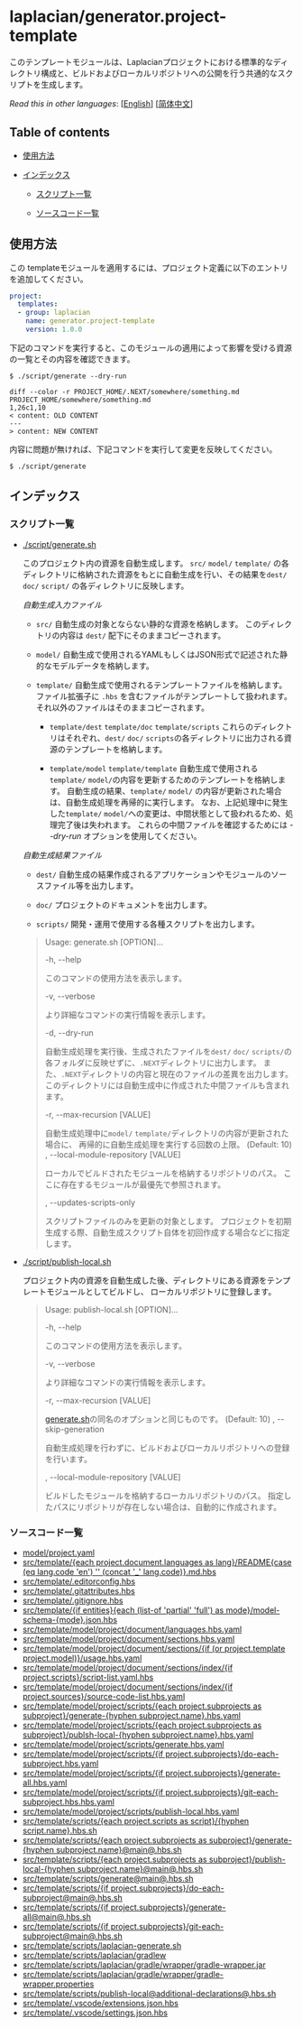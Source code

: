 <!-- @head-content@ -->
# laplacian/generator.project-template

このテンプレートモジュールは、Laplacianプロジェクトにおける標準的なディレクトリ構成と、ビルドおよびローカルリポジトリへの公開を行う共通的なスクリプトを生成します。


*Read this in other languages*: [[English](README.md)] [[简体中文](README_zh.md)]
<!-- @head-content@ -->

<!-- @toc@ -->
## Table of contents
- [使用方法](#使用方法)

- [インデックス](#インデックス)

  * [スクリプト一覧](#スクリプト一覧)

  * [ソースコード一覧](#ソースコード一覧)



<!-- @toc@ -->

<!-- @main-content@ -->
## 使用方法

この templateモジュールを適用するには、プロジェクト定義に以下のエントリを追加してください。
```yaml
project:
  templates:
  - group: laplacian
    name: generator.project-template
    version: 1.0.0
```

下記のコマンドを実行すると、このモジュールの適用によって影響を受ける資源の一覧とその内容を確認できます。

```console
$ ./script/generate --dry-run

diff --color -r PROJECT_HOME/.NEXT/somewhere/something.md PROJECT_HOME/somewhere/something.md
1,26c1,10
< content: OLD CONTENT
---
> content: NEW CONTENT
```

内容に問題が無ければ、下記コマンドを実行して変更を反映してください。

```console
$ ./script/generate

```


## インデックス


### スクリプト一覧


- [./script/generate.sh](<./scripts/generate.sh>)

  このプロジェクト内の資源を自動生成します。
  `src/` `model/` `template/` の各ディレクトリに格納された資源をもとに自動生成を行い、その結果を`dest/` `doc/` `script/` の各ディレクトリに反映します。

  *自動生成入力ファイル*

  - `src/`
    自動生成の対象とならない静的な資源を格納します。
    このディレクトリの内容は `dest/` 配下にそのままコピーされます。

  - `model/`
    自動生成で使用されるYAMLもしくはJSON形式で記述された静的なモデルデータを格納します。

  - `template/`
    自動生成で使用されるテンプレートファイルを格納します。ファイル拡張子に `.hbs` を含むファイルがテンプレートして扱われます。
    それ以外のファイルはそのままコピーされます。

    - `template/dest` `template/doc` `template/scripts`
      これらのディレクトリはそれぞれ、`dest/` `doc/` `scripts`の各ディレクトリに出力される資源のテンプレートを格納します。

    - `template/model` `template/template`
      自動生成で使用される`template/` `model/`の内容を更新するためのテンプレートを格納します。
      自動生成の結果、`template/` `model/` の内容が更新された場合は、自動生成処理を再帰的に実行します。
      なお、上記処理中に発生した`template/` `model/`への変更は、中間状態として扱われるため、処理完了後は失われます。
      これらの中間ファイルを確認するためには *--dry-run* オプションを使用してください。

  *自動生成結果ファイル*

  - `dest/`
    自動生成の結果作成されるアプリケーションやモジュールのソースファイル等を出力します。

  - `doc/`
    プロジェクトのドキュメントを出力します。

  - `scripts/`
    開発・運用で使用する各種スクリプトを出力します。

  > Usage: generate.sh [OPTION]...
  >
  > -h, --help
  >
  >   このコマンドの使用方法を表示します。
  >   
  > -v, --verbose
  >
  >   より詳細なコマンドの実行情報を表示します。
  >   
  > -d, --dry-run
  >
  >   自動生成処理を実行後、生成されたファイルを`dest/` `doc/` `scripts/`の各フォルダに反映せずに、`.NEXT`ディレクトリに出力します。
  >   また、`.NEXT`ディレクトリの内容と現在のファイルの差異を出力します。
  >   このディレクトリには自動生成中に作成された中間ファイルも含まれます。
  >   
  > -r, --max-recursion [VALUE]
  >
  >   自動生成処理中に`model/` `template/`ディレクトリの内容が更新された場合に、
  >   再帰的に自動生成処理を実行する回数の上限。
  >    (Default: 10)
  > , --local-module-repository [VALUE]
  >
  >   ローカルでビルドされたモジュールを格納するリポジトリのパス。
  >   ここに存在するモジュールが最優先で参照されます。
  >   
  > , --updates-scripts-only
  >
  >   スクリプトファイルのみを更新の対象とします。
  >   プロジェクトを初期生成する際、自動生成スクリプト自体を初回作成する場合などに指定します。
  >   
- [./script/publish-local.sh](<./scripts/publish-local.sh>)

  プロジェクト内の資源を自動生成した後、ディレクトリにある資源をテンプレートモジュールとしてビルドし、
  ローカルリポジトリに登録します。

  > Usage: publish-local.sh [OPTION]...
  >
  > -h, --help
  >
  >   このコマンドの使用方法を表示します。
  >   
  > -v, --verbose
  >
  >   より詳細なコマンドの実行情報を表示します。
  >   
  > -r, --max-recursion [VALUE]
  >
  >   [generate.sh](<./scripts/generate.sh>)の同名のオプションと同じものです。
  >    (Default: 10)
  > , --skip-generation
  >
  >   自動生成処理を行わずに、ビルドおよびローカルリポジトリへの登録を行います。
  >   
  > , --local-module-repository [VALUE]
  >
  >   ビルドしたモジュールを格納するローカルリポジトリのパス。
  >   指定したパスにリポジトリが存在しない場合は、自動的に作成されます。
  >   
### ソースコード一覧


- [model/project.yaml](<./model/project.yaml>)
- [src/template/{each project.document.languages as lang}/README{case (eq lang.code 'en') '' (concat '_' lang.code)}.md.hbs](<./src/template/{each project.document.languages as lang}/README{case (eq lang.code 'en') '' (concat '_' lang.code)}.md.hbs>)
- [src/template/.editorconfig.hbs](<./src/template/.editorconfig.hbs>)
- [src/template/.gitattributes.hbs](<./src/template/.gitattributes.hbs>)
- [src/template/.gitignore.hbs](<./src/template/.gitignore.hbs>)
- [src/template/{if entities}{each (list-of 'partial' 'full') as mode}/model-schema-{mode}.json.hbs](<./src/template/{if entities}{each (list-of 'partial' 'full') as mode}/model-schema-{mode}.json.hbs>)
- [src/template/model/project/document/languages.hbs.yaml](<./src/template/model/project/document/languages.hbs.yaml>)
- [src/template/model/project/document/sections.hbs.yaml](<./src/template/model/project/document/sections.hbs.yaml>)
- [src/template/model/project/document/sections/{if (or project.template project.model)}/usage.hbs.yaml](<./src/template/model/project/document/sections/{if (or project.template project.model)}/usage.hbs.yaml>)
- [src/template/model/project/document/sections/index/{if project.scripts}/script-list.yaml.hbs](<./src/template/model/project/document/sections/index/{if project.scripts}/script-list.yaml.hbs>)
- [src/template/model/project/document/sections/index/{if project.sources}/source-code-list.hbs.yaml](<./src/template/model/project/document/sections/index/{if project.sources}/source-code-list.hbs.yaml>)
- [src/template/model/project/scripts/{each project.subprojects as subproject}/generate-{hyphen subproject.name}.hbs.yaml](<./src/template/model/project/scripts/{each project.subprojects as subproject}/generate-{hyphen subproject.name}.hbs.yaml>)
- [src/template/model/project/scripts/{each project.subprojects as subproject}/publsh-local-{hyphen subproject.name}.hbs.yaml](<./src/template/model/project/scripts/{each project.subprojects as subproject}/publsh-local-{hyphen subproject.name}.hbs.yaml>)
- [src/template/model/project/scripts/generate.hbs.yaml](<./src/template/model/project/scripts/generate.hbs.yaml>)
- [src/template/model/project/scripts/{if project.subprojects}/do-each-subproject.hbs.yaml](<./src/template/model/project/scripts/{if project.subprojects}/do-each-subproject.hbs.yaml>)
- [src/template/model/project/scripts/{if project.subprojects}/generate-all.hbs.yaml](<./src/template/model/project/scripts/{if project.subprojects}/generate-all.hbs.yaml>)
- [src/template/model/project/scripts/{if project.subprojects}/git-each-subproject.hbs.hbs.yaml](<./src/template/model/project/scripts/{if project.subprojects}/git-each-subproject.hbs.hbs.yaml>)
- [src/template/model/project/scripts/publish-local.hbs.yaml](<./src/template/model/project/scripts/publish-local.hbs.yaml>)
- [src/template/scripts/{each project.scripts as script}/{hyphen script.name}.hbs.sh](<./src/template/scripts/{each project.scripts as script}/{hyphen script.name}.hbs.sh>)
- [src/template/scripts/{each project.subprojects as subproject}/generate-{hyphen subproject.name}@main@.hbs.sh](<./src/template/scripts/{each project.subprojects as subproject}/generate-{hyphen subproject.name}@main@.hbs.sh>)
- [src/template/scripts/{each project.subprojects as subproject}/publish-local-{hyphen subproject.name}@main@.hbs.sh](<./src/template/scripts/{each project.subprojects as subproject}/publish-local-{hyphen subproject.name}@main@.hbs.sh>)
- [src/template/scripts/generate@main@.hbs.sh](<./src/template/scripts/generate@main@.hbs.sh>)
- [src/template/scripts/{if project.subprojects}/do-each-subproject@main@.hbs.sh](<./src/template/scripts/{if project.subprojects}/do-each-subproject@main@.hbs.sh>)
- [src/template/scripts/{if project.subprojects}/generate-all@main@.hbs.sh](<./src/template/scripts/{if project.subprojects}/generate-all@main@.hbs.sh>)
- [src/template/scripts/{if project.subprojects}/git-each-subproject@main@.hbs.sh](<./src/template/scripts/{if project.subprojects}/git-each-subproject@main@.hbs.sh>)
- [src/template/scripts/laplacian-generate.sh](<./src/template/scripts/laplacian-generate.sh>)
- [src/template/scripts/laplacian/gradlew](<./src/template/scripts/laplacian/gradlew>)
- [src/template/scripts/laplacian/gradle/wrapper/gradle-wrapper.jar](<./src/template/scripts/laplacian/gradle/wrapper/gradle-wrapper.jar>)
- [src/template/scripts/laplacian/gradle/wrapper/gradle-wrapper.properties](<./src/template/scripts/laplacian/gradle/wrapper/gradle-wrapper.properties>)
- [src/template/scripts/publish-local@additional-declarations@.hbs.sh](<./src/template/scripts/publish-local@additional-declarations@.hbs.sh>)
- [src/template/.vscode/extensions.json.hbs](<./src/template/.vscode/extensions.json.hbs>)
- [src/template/.vscode/settings.json.hbs](<./src/template/.vscode/settings.json.hbs>)


<!-- @main-content@ -->
